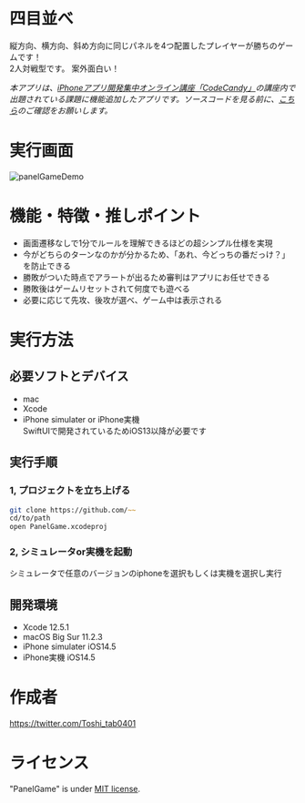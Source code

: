 # 四目並べ

縦方向、横方向、斜め方向に同じパネルを4つ配置したプレイヤーが勝ちのゲームです！  
2人対戦型です。
案外面白い！

*本アプリは、[iPhoneアプリ開発集中オンライン講座「CodeCandy」](https://code-candy.com/p/ios)の講座内で出題されている課題に機能追加したアプリです。ソースコードを見る前に、[こちら](https://code-candy.com/courses/ios/lectures/33267857)のご確認をお願いします。*

# 実行画面
![panelGameDemo](https://user-images.githubusercontent.com/80573353/127998407-e46a45e3-5b2a-4cdd-ac18-c9415aaaa148.GIF)

# 機能・特徴・推しポイント
- 画面遷移なしで1分でルールを理解できるほどの超シンプル仕様を実現
- 今がどちらのターンなのかが分かるため、「あれ、今どっちの番だっけ？」を防止できる
- 勝敗がついた時点でアラートが出るため審判はアプリにお任せできる
- 勝敗後はゲームリセットされて何度でも遊べる
- 必要に応じて先攻、後攻が選べ、ゲーム中は表示される


# 実行方法
## 必要ソフトとデバイス
- mac
- Xcode
- iPhone simulater or iPhone実機<br>
SwiftUIで開発されているためiOS13以降が必要です

## 実行手順
### 1, プロジェクトを立ち上げる
```zsh
git clone https://github.com/~~
cd/to/path
open PanelGame.xcodeproj
```
### 2, シミュレータor実機を起動　
シミュレータで任意のバージョンのiphoneを選択もしくは実機を選択し実行

## 開発環境
- Xcode 12.5.1
- macOS Big Sur 11.2.3
- iPhone simulater iOS14.5
- iPhone実機 iOS14.5

# 作成者
https://twitter.com/Toshi_tab0401

# ライセンス
"PanelGame" is under [MIT license](https://en.wikipedia.org/wiki/MIT_License).
